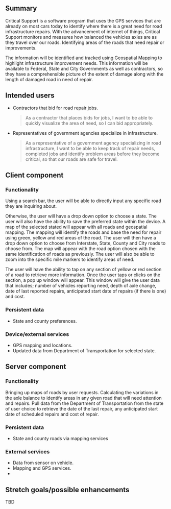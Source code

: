 ## Summary

Critical Support is a software program that uses the GPS services that are already on most cars
today to identify where there is a great need for road infrastructure repairs. With the advancement
of internet of things, Critical Support monitors and measures how balanced the vehicles axles are as
they travel over our roads. Identifying areas of the roads that need repair or improvements.

The information will be identified and tracked using Geospatial Mapping to highlight infrastructure
improvement needs. This information will be available to Federal, State and City Governments as well
as contractors, so they have a comprehensible picture of the extent of damage along with the length
of damaged road in need of repair.

## Intended users

* Contractors that bid for road repair jobs.

  > As a contractor that places bids for jobs, I want to be able to quickly visualize the area of need, so I can bid appropriately.

* Representatives of government agencies specialize in infrastructure.

  > As a representative of a government agency specializing in road infrastructure, I want to be able to keep track of repair needs, completed jobs and identify problem areas before they become critical, so that our roads are safe for travel.

## Client component

### Functionality

Using a search bar, the user will be able to directly input any specific road they are inquiring
about.

Otherwise, the user will have a drop down option to choose a state. The user will also have the
ability to save the preferred state within the device. A map of the selected stated will appear with
all roads and geospatial mapping. The mapping will identify the roads and base the need for repair
using green, yellow and red areas of the road. The user will then have a drop down option to choose
from Interstate, State, County and City roads to choose from. The map will appear with the road
option chosen with the same identification of roads as previously. The user will also be able to
zoom into the specific mile markers to identify areas of need.

The user will have the ability to tap on any section of yellow or red section of a road to retrieve
more information. Once the user taps or clicks on the section, a pop up window will appear. This
window will give the user data that includes; number of vehicles reporting need, depth of axle
change, date of last reported repairs, anticipated start date of repairs (if there is one) and cost.

### Persistent data

* State and county preferences.

### Device/external services

* GPS mapping and locations.
* Updated data from Department of Transportation for selected state.

## Server component

### Functionality

Bringing up maps of roads by user requests. Calculating the variations in the axle balance to
identify areas in any given road that will need attention and repairs. Pull data from the Department
of Transportation from the state of user choice to retrieve the date of the last repair, any
anticipated start date of scheduled repairs and cost of repair.

### Persistent data

* State and county roads via mapping services

### External services

* Data from sensor on vehicle.
* Mapping and GPS services.
*

## Stretch goals/possible enhancements

TBD
